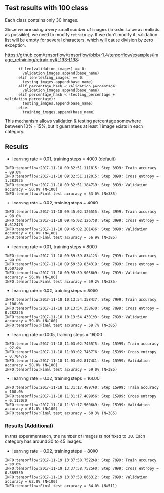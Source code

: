 ## Test results with 100 class

Each class contains only 30 images.

Since we are using a very small number of images (in order to be as realistic as possible), we need to modify `retrain.py`.
If we don't modify it, validation list will be empty for several characters, which will cause division by zero exception.

https://github.com/tensorflow/tensorflow/blob/r1.4/tensorflow/examples/image_retraining/retrain.py#L193-L198:

```
      if len(validation_images) == 0:
        validation_images.append(base_name)
      elif len(testing_images) == 0:
        testing_images.append(base_name)
      elif percentage_hash < validation_percentage:
        validation_images.append(base_name)
      elif percentage_hash < (testing_percentage + validation_percentage):
        testing_images.append(base_name)
      else:
        training_images.append(base_name)
```

This mechanism allows validation & testing percentage somewhere between 10% - 15%, but it guarantees at least 1 image exists in each category.

## Results

- learning rate = 0.01, training steps = 4000 (default)
```
INFO:tensorflow:2017-11-18 09:32:51.111815: Step 3999: Train accuracy = 89.0%
INFO:tensorflow:2017-11-18 09:32:51.112015: Step 3999: Cross entropy = 1.283925
INFO:tensorflow:2017-11-18 09:32:51.184739: Step 3999: Validation accuracy = 50.0% (N=100)
INFO:tensorflow:Final test accuracy = 53.0% (N=385)
```

- learning rate = 0.02, training steps = 4000
```
INFO:tensorflow:2017-11-18 09:45:02.126555: Step 3999: Train accuracy = 98.0%
INFO:tensorflow:2017-11-18 09:45:02.126758: Step 3999: Cross entropy = 0.612478
INFO:tensorflow:2017-11-18 09:45:02.201436: Step 3999: Validation accuracy = 61.0% (N=100)
INFO:tensorflow:Final test accuracy = 56.9% (N=385)
```

- learning rate = 0.01, training steps = 8000
```
INFO:tensorflow:2017-11-18 09:59:39.834123: Step 7999: Train accuracy = 99.0%
INFO:tensorflow:2017-11-18 09:59:39.834319: Step 7999: Cross entropy = 0.607300
INFO:tensorflow:2017-11-18 09:59:39.905609: Step 7999: Validation accuracy = 56.0% (N=100)
INFO:tensorflow:Final test accuracy = 59.2% (N=385)
```

- learning rate = 0.02, training steps = 8000
```
INFO:tensorflow:2017-11-18 10:13:54.358437: Step 7999: Train accuracy = 100.0%
INFO:tensorflow:2017-11-18 10:13:54.358630: Step 7999: Cross entropy = 0.282326
INFO:tensorflow:2017-11-18 10:13:54.430193: Step 7999: Validation accuracy = 59.0% (N=100)
INFO:tensorflow:Final test accuracy = 59.7% (N=385)
```

- learning rate = 0.005, training steps = 16000
```
INFO:tensorflow:2017-11-18 11:03:02.746575: Step 15999: Train accuracy = 97.0%
INFO:tensorflow:2017-11-18 11:03:02.746776: Step 15999: Cross entropy = 0.704776
INFO:tensorflow:2017-11-18 11:03:02.817481: Step 15999: Validation accuracy = 58.0% (N=100)
INFO:tensorflow:Final test accuracy = 59.0% (N=385)
```

- learning rate = 0.02, training steps = 16000
```
INFO:tensorflow:2017-11-18 11:31:17.489760: Step 15999: Train accuracy = 100.0%
INFO:tensorflow:2017-11-18 11:31:17.489956: Step 15999: Cross entropy = 0.112020
INFO:tensorflow:2017-11-18 11:31:17.560669: Step 15999: Validation accuracy = 61.0% (N=100)
INFO:tensorflow:Final test accuracy = 60.3% (N=385)
```

### Results (Additional)

In this experimentation, the number of images is not fixed to 30. Each category has around 30 to 45 images.

- learning rate = 0.02, training steps = 8000
```
INFO:tensorflow:2017-11-19 13:37:58.752268: Step 7999: Train accuracy = 99.0%
INFO:tensorflow:2017-11-19 13:37:58.752560: Step 7999: Cross entropy = 0.369550
INFO:tensorflow:2017-11-19 13:37:58.866312: Step 7999: Validation accuracy = 62.0% (N=100)
INFO:tensorflow:Final test accuracy = 64.0% (N=511)
```

